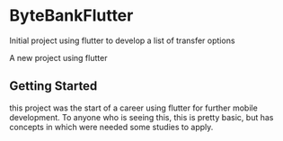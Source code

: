 # ByteBankFlutter
Initial project using flutter to develop a list of transfer options

A new project using flutter

## Getting Started

this project was the start of a career using flutter for further mobile development. To anyone who is seeing this, this is pretty basic, but has concepts in which were needed some studies to apply.